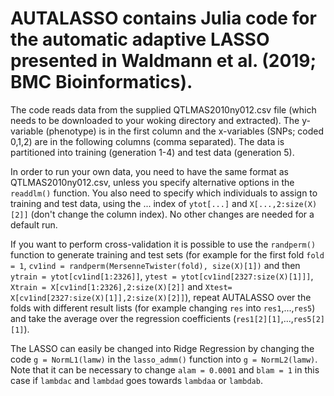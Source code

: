 # AUTALASSO contains Julia code for the automatic adaptive LASSO presented in Waldmann et al. (2019; BMC Bioinformatics).
The code reads data from the supplied QTLMAS2010ny012.csv file (which needs to be downloaded to your woking directory and extracted). The y-variable (phenotype) is in the first column and the x-variables (SNPs; coded 0,1,2) are in the following columns (comma separated). The data is partitioned into training (generation 1-4) and test data (generation 5).

In order to run your own data, you need to have the same format as QTLMAS2010ny012.csv, unless you specify alternative options in the ```readdlm()``` function. You also need to specify which individuals to assign to training and test data, using the ... index of ```ytot[...]``` and ```X[...,2:size(X)[2]]``` (don't change the column index). No other changes are needed for a default run. 

If you want to perform cross-validation it is possible to use the ```randperm()``` function to generate training and test sets (for example for the first fold ```fold = 1```, ```cv1ind = randperm(MersenneTwister(fold), size(X)[1])``` and then ```ytrain = ytot[cv1ind[1:2326]]```, ```ytest = ytot[cv1ind[2327:size(X)[1]]]```, ```Xtrain = X[cv1ind[1:2326],2:size(X)[2]]``` and ```Xtest= X[cv1ind[2327:size(X)[1]],2:size(X)[2]]```), repeat AUTALASSO over the folds with different result lists (for example changing ```res``` into ```res1```,...,```res5```) and take the average over the regression coefficients (```res1[2][1]```,...,```res5[2][1]```).

The LASSO can easily be changed into Ridge Regression by changing the code ```g = NormL1(lamw)``` in the ```lasso_admm()``` function into ```g = NormL2(lamw)```. Note that it can be necessary to change ```alam = 0.0001``` and ```blam = 1``` in this case if ```lambdac``` and ```lambdad``` goes towards ```lambdaa``` or ```lambdab```.
